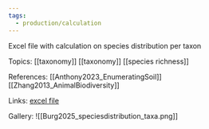```yaml
---
tags:
  - production/calculation
---
```

Excel file with calculation on species distribution per taxon

Topics:
[[taxonomy]] 
[[taxonomy]] 
[[species richness]] 

References:
[[Anthony2023_EnumeratingSoil]]
[[Zhang2013_AnimalBiodiversity]]

Links:
[excel file](file:\\\C:\Users\aburg\Documents\calculations\species_count.xlsx)

Gallery:
![[Burg2025_speciesdistribution_taxa.png]]
